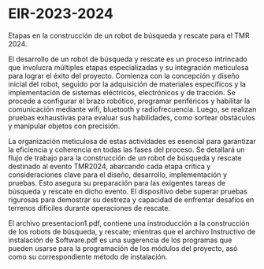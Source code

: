 # EIR-2023-2024
Etapas en la construcción de un robot de búsqueda y rescate para el TMR 2024.

El desarrollo de un robot de búsqueda y rescate es un proceso intrincado que involucra múltiples etapas especializadas y su integración meticulosa para lograr el éxito del proyecto. Comienza con la concepción y diseño inicial del robot, seguido por la adquisición de materiales específicos y la implementación de sistemas eléctricos, electrónicos y de tracción. Se procede a configurar el brazo robótico, programar periféricos y habilitar la comunicación mediante wifi, bluetooth y radiofrecuencia. Luego, se realizan pruebas exhaustivas para evaluar sus habilidades, como sortear obstáculos y manipular objetos con precisión.

La organización meticulosa de estas actividades es esencial para garantizar la eficiencia y coherencia en todas las fases del proceso. Se detallará un flujo de trabajo para la construcción de un robot de búsqueda y rescate destinado al evento TMR2024, abarcando cada etapa crítica y consideraciones clave para el diseño, desarrollo, implementación y pruebas. Esto asegura su preparación para las exigentes tareas de búsqueda y rescate en dicho evento. El dispositivo debe superar pruebas rigurosas para demostrar su destreza y capacidad de enfrentar
desafíos en terrenos difíciles durante operaciones de rescate.

El archivo presentacion1.pdf, contiene una instroducción a la construcción de los robots de búsqueda, y rescate; mientras que el archivo Instructivo de instalación de Software.pdf es una sugerencia de los programas que pueden usarse para la programación de los módulos del proyecto, asó como su correspondiente método de instalación.
